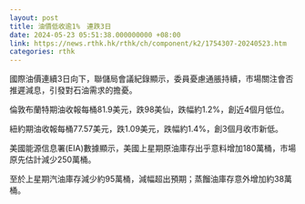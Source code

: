 ```yaml
---
layout: post
title: 油價低收逾1%　連跌3日
date: 2024-05-23 05:51:38.000000000 +08:00
link: https://news.rthk.hk/rthk/ch/component/k2/1754307-20240523.htm
categories: rthk
---
```


國際油價連續3日向下，聯儲局會議紀錄顯示，委員憂慮通脹持續，市場關注會否推遲減息，引發對石油需求的擔憂。

倫敦布蘭特期油收報每桶81.9美元，跌98美仙，跌幅約1.2%，創近4個月低位。

紐約期油收報每桶77.57美元，跌1.09美元，跌幅約1.4%，創3個月收市新低。

美國能源信息署(EIA)數據顯示，美國上星期原油庫存出乎意料增加180萬桶，市場原先估計減少250萬桶。

至於上星期汽油庫存減少約95萬桶，減幅超出預期；蒸餾油庫存意外增加約38萬桶。
